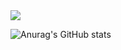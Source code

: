 <img src="https://img.shields.io/badge/Android-4284f2?style=for-the-badge&logo=androidstudio&logoColor=3ddb85"/>

![Anurag's GitHub stats](https://github-readme-stats.vercel.app/api?username=GuTaeHo&show_icons=true&theme=algolia)
